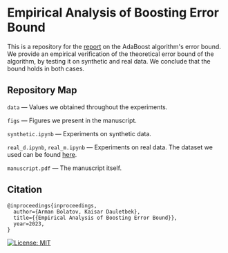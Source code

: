 # Empirical Analysis of Boosting Error Bound

This is a repository for the [report](https://arxiv.org/abs/2302.00880) on the AdaBoost algorithm's error bound. We provide an empirical verification of the theoretical error bound of the algorithm, by testing it on synthetic and real data. We conclude that the bound holds in both cases.

## Repository Map

`data` — Values we obtained throughout the experiments.

`figs` — Figures we present in the manuscript.

`synthetic.ipynb` — Experiments on synthetic data.

`real_d.ipynb`, `real_m.ipynb` — Experiments on real data. The dataset we used can be found [here](https://www.kaggle.com/datasets/alexteboul/heart-disease-health-indicators-dataset).

`manuscript.pdf` — The manuscript itself.

## Citation
```
@inproceedings{inproceedings,
  author={Arman Bolatov, Kaisar Dauletbek},
  title={{Empirical Analysis of Boosting Error Bound}},
  year=2023,
}
```

[![License: MIT](https://img.shields.io/badge/License-MIT-yellow.svg)](https://github.com/armanbolatov/adaboost_error_bound/blob/main/LICENCE)

